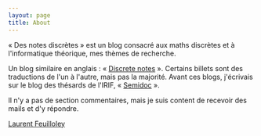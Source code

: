 ```yaml
---
layout: page
title: About
---
```


« Des notes discrètes » est un blog consacré aux maths discrètes et à l'informatique théorique, mes thèmes de recherche. 

Un blog similaire en anglais : « [Discrete notes](https://discete-notes.github.io) ». Certains billets sont des traductions de l'un à l'autre, mais pas la majorité.  Avant ces blogs, j'écrivais sur le blog des thésards de l'IRIF, « [Semidoc](https://semidoc.github.io) ».

Il n'y a pas de section commentaires, mais je suis content de recevoir des mails et d'y répondre. 

[Laurent Feuilloley](https://pages.lip6.fr/Laurent.Feuilloley/)
